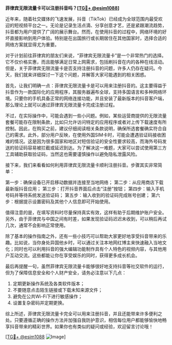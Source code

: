 **菲律宾无限流量卡可以注册抖音吗？[[TG💪+ @esim1088](https://t.me/s/esim1088)]**

近年来，随着社交媒体的飞速发展，抖音（TikTok）已经成为全球范围内最受欢迎的短视频平台之一。无论是记录生活点滴、分享创意才艺，还是紧跟潮流趋势，抖音都为用户提供了广阔的展示舞台。然而，在使用抖音的过程中，网络环境的好坏直接影响到用户体验。特别是在出国旅行或长期居住在其他国家时，选择合适的网络方案就显得尤为重要。

对于计划前往菲律宾的朋友们来说，“菲律宾无限流量卡”是一个非常热门的选择。它不仅价格实惠，而且能够满足日常上网需求，包括刷抖音在内的各种在线活动。但是，关于菲律宾无限流量卡是否支持注册抖音的问题，许多人仍存在疑问。今天，我们就来详细探讨一下这个问题，并解答大家可能遇到的相关困惑。

首先，让我们明确一点：菲律宾无限流量卡是可以用来注册抖音的。这主要得益于抖音作为一款国际化的应用程序，其服务器遍布全球，支持多国语言和多种网络环境。只要你的手机具备正常的网络连接功能，并且安装了最新版本的抖音客户端，那么理论上就可以通过菲律宾无限流量卡完成注册过程。

不过，在实际操作中，可能会遇到一些小问题。例如，某些运营商提供的无限流量套餐可能存在限制条款，比如只允许访问特定的应用程序或者对上传下载速度有所控制。因此，在购买之前，建议仔细阅读相关条款说明，确保所选套餐确实符合自己的需求。此外，部分用户反映，在使用外国SIM卡时，可能会遭遇验证码接收困难的情况。这是因为很多国家和地区对短信验证的安全性要求较高，而海外号码发送的验证码容易被拦截或延迟到达。为了解决这一难题，大家可以尝试使用第三方工具辅助获取验证码，当然这也需要谨慎操作以避免隐私泄露风险。

接下来，我们来看看如何利用菲律宾无限流量卡顺利注册抖音。步骤其实非常简单：

第一步：确保设备已开启移动数据并连接至当地网络；
第二步：从应用商店下载最新版抖音应用；
第三步：打开抖音界面后点击“注册”按钮；
第四步：输入手机号码并等待系统发送验证码；
第五步：输入收到的验证码完成账号创建；
第六步：根据提示设置密码及其他个人信息即可开始使用。

值得注意的是，在填写资料时尽量保持真实有效，这样有助于后期维护账户安全。另外，由于菲律宾与中国之间有时差，如果发现验证码迟迟未收到，可以稍后再试几次，通常不会影响正常使用。

除了基本的操作指南之外，还有一些小技巧可以帮助大家更好地享受抖音带来的乐趣。比如说，当你身处异国他乡时，可以通过关注本地网红博主来快速融入当地文化；同时也可以利用抖音的强大编辑功能制作具有个人特色的视频内容，与其他用户互动交流。这些都能让你在享受娱乐的同时，获得更多成长机会。

最后再提醒一句，虽然菲律宾无限流量卡能够很好地支持抖音等社交软件的运行，但为了保障信息安全和个人财产安全，请务必注意以下几点：
1. 定期更新操作系统及各类软件版本；
2. 不要随意点击陌生链接或下载未知来源文件；
3. 避免在公共Wi-Fi下进行敏感操作；
4. 设置复杂密码并定期更换。

综上所述，菲律宾无限流量卡完全可以用来注册抖音，并且还能带来许多便利之处。只要遵循正确的操作方法并加强自我防护意识，相信每位用户都能够愉快地畅享抖音带来的精彩世界。如果你也有类似的疑问或经验，欢迎留言讨论哦！

[[TG💪+ @esim1088](https://t.me/s/esim1088) ![Image](https://i.postimg.cc/4NQfJmqS/Snipaste-2025-05-13-00-14-12.png)]